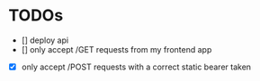 # TODOs
- [] deploy api
- [] only accept /GET requests from my frontend app

- [x] only accept /POST requests with a correct static bearer taken